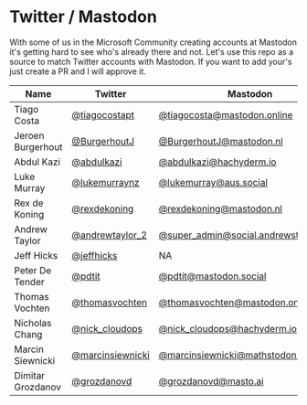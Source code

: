 # Twitter / Mastodon

With some of us in the Microsoft Community creating accounts at Mastodon it's getting hard to see who's already there and not. Let's use this repo as a source to match Twitter accounts with Mastodon. If you want to add your's just create a PR and I will approve it. 

Name | Twitter | Mastodon | Counter.Social | Other
------- |------- | -------- | -------- | --------
Tiago Costa | [@tiagocostapt](https://twitter.com/tiagocostapt)    | [@tiagocosta@mastodon.online](https://mastodon.online/@tiagocosta) | [@tiagocosta@counter.social](https://counter.social/@tiagocosta) | NA
Jeroen Burgerhout | [@BurgerhoutJ](https://twitter.com/BurgerhoutJ)    | [@BurgerhoutJ@mastodon.nl](https://mastodon.online/@BurgerhoutJ) | NA | NA
Abdul Kazi | [@abdulkazi](https://twitter.com/abdulkazi)    | [@abdulkazi@hachyderm.io](https://hachyderm.io/@abdulkazi) | NA | NA
Luke Murray | [@lukemurraynz](https://twitter.com/lukemurraynz)    | [@lukemurray@aus.social](https://aus.social/@lukemurray) | NA | NA
Rex de Koning | [@rexdekoning](https://twitter.com/rexdekoning) | [@rexdekoning@mastodon.nl](https://mastodon.nl/@rexdekoning) | NA | NA
Andrew Taylor | [@andrewtaylor_2](https://twitter.com/AndrewTaylor_2) | [@super_admin@social.andrewstaylor.com](https://social.andrewstaylor.com/@super_admin) | NA | NA
Jeff Hicks | [@jeffhicks](https://twitter.com/jeffhicks) | NA | [@jeffhicks@counter.social](https://counter.social/@JeffHicks) | NA 
Peter De Tender | [@pdtit](https://twitter.com/pdtit)    | [@pdtit@mastodon.social](https://mastodon.social/@pdtit) | NA | NA
Thomas Vochten | [@thomasvochten](https://twitter.com/thomasvochten)    | [@thomasvochten@mastodon.online](https://mastodon.online/@thomasvochten) | NA | NA
Nicholas Chang | [@nick_cloudops](twitter.com/nick_cloudops) | [@nick_cloudops@hachyderm.io](https://hachyderm.io/web/@nick_cloudops) | NA | NA
Marcin Siewnicki | [@marcinsiewnicki](https://twitter.com/MarcinSiewnicki)|[@marcinsiewnicki@mathstodon.xyz ](https://mathstodon.xyz/web/@marcinsiewnicki)|NA|NA
Dimitar Grozdanov | [@grozdanovd](https://twitter.com/grozdanovd)  | [@grozdanovd@masto.ai](https:https://masto.ai/@grozdanovd) | NA | NA
